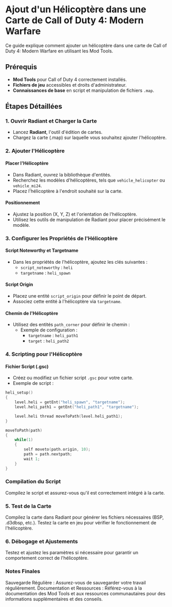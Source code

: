 # Ajout d'un Hélicoptère dans une Carte de Call of Duty 4: Modern Warfare

Ce guide explique comment ajouter un hélicoptère dans une carte de Call of Duty 4: Modern Warfare en utilisant les Mod Tools.

## Prérequis

- **Mod Tools** pour Call of Duty 4 correctement installés.
- **Fichiers de jeu** accessibles et droits d'administrateur.
- **Connaissances de base** en script et manipulation de fichiers `.map`.

## Étapes Détaillées

### 1. Ouvrir Radiant et Charger la Carte

- Lancez **Radiant**, l'outil d'édition de cartes.
- Chargez la carte (.map) sur laquelle vous souhaitez ajouter l'hélicoptère.

### 2. Ajouter l'Hélicoptère

#### Placer l'Hélicoptère

- Dans Radiant, ouvrez la bibliothèque d'entités.
- Recherchez les modèles d'hélicoptères, tels que `vehicle_helicopter` ou `vehicle_mi24`.
- Placez l'hélicoptère à l'endroit souhaité sur la carte.

#### Positionnement

- Ajustez la position (X, Y, Z) et l'orientation de l'hélicoptère.
- Utilisez les outils de manipulation de Radiant pour placer précisément le modèle.

### 3. Configurer les Propriétés de l'Hélicoptère

#### Script Noteworthy et Targetname

- Dans les propriétés de l'hélicoptère, ajoutez les clés suivantes :
  - `script_noteworthy` : `heli`
  - `targetname` : `heli_spawn`

#### Script Origin

- Placez une entité `script_origin` pour définir le point de départ.
- Associez cette entité à l'hélicoptère via `targetname`.

#### Chemin de l'Hélicoptère

- Utilisez des entités `path_corner` pour définir le chemin :
  - Exemple de configuration :
    - `targetname` : `heli_path1`
    - `target` : `heli_path2`

### 4. Scripting pour l'Hélicoptère

#### Fichier Script (.gsc)

- Créez ou modifiez un fichier script `.gsc` pour votre carte.
- Exemple de script :

```c
heli_setup()
{
    level.heli = getEnt("heli_spawn", "targetname");
    level.heli_path1 = getEnt("heli_path1", "targetname");

    level.heli thread moveToPath(level.heli_path1);
}

moveToPath(path)
{
    while(1)
    {
        self moveto(path.origin, 10);
        path = path.nextpath;
        wait 1;
    }
}

```

### Compilation du Script
Compilez le script et assurez-vous qu'il est correctement intégré à la carte.

### 5. Test de la Carte
Compilez la carte dans Radiant pour générer les fichiers nécessaires (BSP, .d3dbsp, etc.).
Testez la carte en jeu pour vérifier le fonctionnement de l'hélicoptère.

### 6. Débogage et Ajustements
Testez et ajustez les paramètres si nécessaire pour garantir un comportement correct de l'hélicoptère.

### Notes Finales
Sauvegarde Régulière : Assurez-vous de sauvegarder votre travail régulièrement.
Documentation et Ressources : Référez-vous à la documentation des Mod Tools et aux ressources communautaires pour des informations supplémentaires et des conseils.
